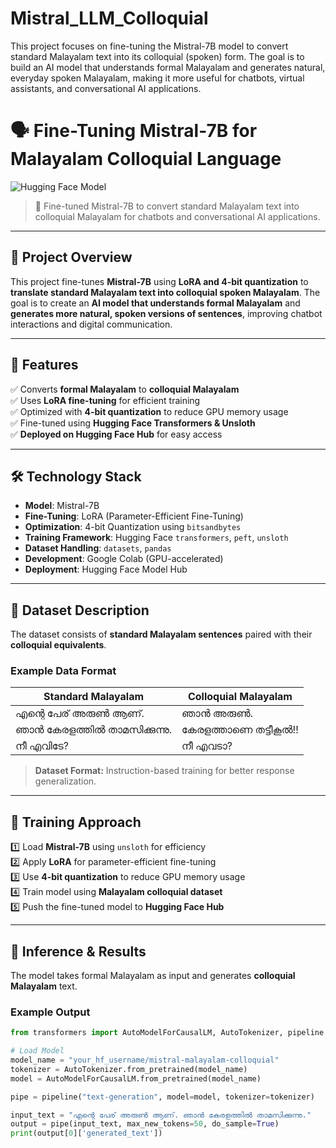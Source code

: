 # Mistral_LLM_Colloquial
This project focuses on fine-tuning the Mistral-7B model to convert standard Malayalam text into its colloquial (spoken) form. The goal is to build an AI model that understands formal Malayalam and generates natural, everyday spoken Malayalam, making it more useful for chatbots, virtual assistants, and conversational AI applications.
# 🗣️ Fine-Tuning Mistral-7B for Malayalam Colloquial Language

  
![Hugging Face Model](https://img.shields.io/badge/HuggingFace-Model%20Available-orange?logo=huggingface)  

> 🚀 Fine-tuned Mistral-7B to convert standard Malayalam text into colloquial Malayalam for chatbots and conversational AI applications.

---

## 📌 Project Overview  
This project fine-tunes **Mistral-7B** using **LoRA and 4-bit quantization** to **translate standard Malayalam text into colloquial spoken Malayalam**. The goal is to create an **AI model that understands formal Malayalam** and **generates more natural, spoken versions of sentences**, improving chatbot interactions and digital communication.  

---

## 🎯 Features  
✅ Converts **formal Malayalam** to **colloquial Malayalam**  
✅ Uses **LoRA fine-tuning** for efficient training  
✅ Optimized with **4-bit quantization** to reduce GPU memory usage  
✅ Fine-tuned using **Hugging Face Transformers & Unsloth**  
✅ **Deployed on Hugging Face Hub** for easy access  

---

## 🛠️ Technology Stack  
- **Model**: Mistral-7B  
- **Fine-Tuning**: LoRA (Parameter-Efficient Fine-Tuning)  
- **Optimization**: 4-bit Quantization using `bitsandbytes`  
- **Training Framework**: Hugging Face `transformers`, `peft`, `unsloth`  
- **Dataset Handling**: `datasets`, `pandas`  
- **Development**: Google Colab (GPU-accelerated)  
- **Deployment**: Hugging Face Model Hub  

---

## 📝 Dataset Description  
The dataset consists of **standard Malayalam sentences** paired with their **colloquial equivalents**.  

### Example Data Format  
| Standard Malayalam | Colloquial Malayalam |  
|--------------------|----------------------|  
| എന്റെ പേര് അരുൺ ആണ്. | ഞാൻ അരുൺ. |  
| ഞാൻ കേരളത്തിൽ താമസിക്കുന്നു. | കേരളത്താണെ തട്ടീകൂൽ!! |  
| നീ എവിടേ? | നീ എവടാ? |  

> **Dataset Format:** Instruction-based training for better response generalization.  

---

## 🧩 Training Approach  
1️⃣ Load **Mistral-7B** using `unsloth` for efficiency  
2️⃣ Apply **LoRA** for parameter-efficient fine-tuning  
3️⃣ Use **4-bit quantization** to reduce GPU memory usage  
4️⃣ Train model using **Malayalam colloquial dataset**  
5️⃣ Push the fine-tuned model to **Hugging Face Hub**  

---

## 🚀 Inference & Results  
The model takes formal Malayalam as input and generates **colloquial Malayalam** text.  

### Example Output  
```python
from transformers import AutoModelForCausalLM, AutoTokenizer, pipeline

# Load Model
model_name = "your_hf_username/mistral-malayalam-colloquial"
tokenizer = AutoTokenizer.from_pretrained(model_name)
model = AutoModelForCausalLM.from_pretrained(model_name)

pipe = pipeline("text-generation", model=model, tokenizer=tokenizer)

input_text = "എന്റെ പേര് അരുൺ ആണ്. ഞാൻ കേരളത്തിൽ താമസിക്കുന്നു."
output = pipe(input_text, max_new_tokens=50, do_sample=True)
print(output[0]['generated_text'])
